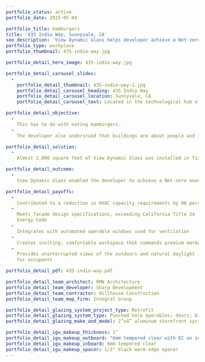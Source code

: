 ```yaml
---
portfolio_status: active
portfolio_date: 2015-05-04

portfolio_title: Hamburgers
title: '435 Indio Way, Sunnyvale, CA'
seo_description: 'View Dynamic Glass helps developer achieve a Net-zero energy cost retrofit building that exceeds California Title 24 Energy Code specifications.'
portfolio_type: workplace
portfolio_thumbnail: 435-indio-way.jpg

portfolio_detail_hero_image: 435-indio-way.jpg

portfolio_detail_carousel_slides:
  -
    portfolio_detail_thumbnail: 435-indio-way-1.jpg
    portfolio_detail_carousel_heading: 435 Indio Way
    portfolio_detail_carousel_location: Sunnyvale, CA
    portfolio_detail_carousel_text: Located in the technological hub of Silicon Valley, a 40-year-old office space receives a high-tech retrofit that delivers near Net-zero energy use and an above-market-rate lease.

portfolio_detail_objective:
  -
    This has to do with eating hamburgers.
  -
    The developer also understood that buildings are about people and improvements that provide better views and more natural light can increase productivity and command a higher rental price.

portfolio_detail_solution:
  -
    Almost 2,000 square feet of View Dynamic Glass was installed in fixed and operable windows and in the storefront lobby doors. The operable windows were motorized and automated to permit natural ventilation.

portfolio_detail_outcome:
  -
    View Dynamic Glass enabled the developer to achieve a Net-zero energy-cost-building with the possibility of implementing other energy-efficient features to achieve a Net-zero Energy Project. Within three months of completion, the developer was able to secure a long-term lease at above market rates.

portfolio_detail_payoffs:
  -
    Contributed to a reduction in HVAC capacity requirements by 88 percent
  -
    Meets facade design specifications, exceeding California Title 24
    Energy Code
  -
    Integrates with automated operable windows used for ventilation
  -
    Creates inviting, comfortable workspace that commands premium market pricing
  -
    Provides uninterrupted views of the outdoors and natural daylight
    for occupants

portfolio_detail_pdf: 435-indio-way.pdf

portfolio_detail_team_architect: RMW Architecture
portfolio_detail_team_developer: Sharp Development
portfolio_detail_team_contractor: Hillhouse Construction
portfolio_detail_team_mep_firm: Integral Group

portfolio_detail_glazing_system_project_type: Retrofit
portfolio_detail_glazing_system_type: Punched hole operables; doors; bi-folding doors
portfolio_detail_glazing_make_and_model: 2”x4” aluminum storefront system bi-folding doors&#58; Arcadia 8000 Series

portfolio_detail_igu_makeup_thickness: 1"
portfolio_detail_igu_makeup_outboard: "6mm tempered clear with EC on surface #2"
portfolio_detail_igu_makeup_inboard: 6mm tempered clear
portfolio_detail_igu_makeup_spacer: 1/2" black warm edge spacer
---
```


